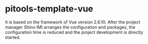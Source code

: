# pitools-template-vue
It is based on the framework of Vue version 2.6.10. After the project manager Shino IMI arranges the configuration and packages, the configuration time is reduced and the project development is directly started.
